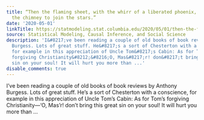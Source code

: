 ```yaml
---
title: “Then the flaming sheet, with the whirr of a liberated phoenix, would fly up
  the chimney to join the stars.”
date: '2020-05-01'
linkTitle: https://statmodeling.stat.columbia.edu/2020/05/01/then-the-flaming-sheet-with-the-whirr-of-a-liberated-phoenix-would-fly-up-the-chimney-to-join-the-stars/
source: Statistical Modeling, Causal Inference, and Social Science
description: 'I&#8217;ve been reading a couple of old books of book reviews by Anthony
  Burgess. Lots of great stuff. He&#8217;s a sort of Chesterton with a conscience,
  for example in this appreciation of Uncle Tom&#8217;s Cabin: As for Tom&#8217;s
  forgiving Christianity&#8212;&#8216;O, Mas&#8217;r! don&#8217;t bring this great
  sin on your soul! It will hurt you more than ...'
disable_comments: true
---
```

I&#8217;ve been reading a couple of old books of book reviews by Anthony Burgess. Lots of great stuff. He&#8217;s a sort of Chesterton with a conscience, for example in this appreciation of Uncle Tom&#8217;s Cabin: As for Tom&#8217;s forgiving Christianity&#8212;&#8216;O, Mas&#8217;r! don&#8217;t bring this great sin on your soul! It will hurt you more than ...
